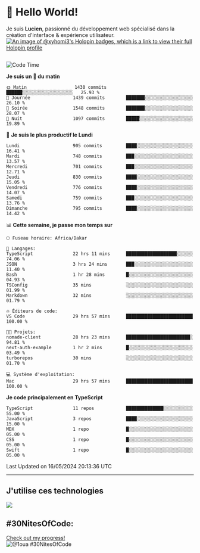 # 👋 Hello World!

Je suis **Lucien**, passionné du développement web spécialisé dans la création d'interface & expérience utilisateur.
[![An image of @xyhomi3's Holopin badges, which is a link to view their full Holopin profile](https://holopin.me/xyhomi3)](https://holopin.io/@xyhomi3)

##

<!--START_SECTION:waka-->
![Code Time](http://img.shields.io/badge/Code%20Time-1%2C187%20hrs-blue)

**Je suis un 🐤 du matin** 

```text
🌞 Matin                  1430 commits        ██████░░░░░░░░░░░░░░░░░░░   25.93 % 
🌆 Journée                1439 commits        ███████░░░░░░░░░░░░░░░░░░   26.10 % 
🌃 Soirée                 1548 commits        ███████░░░░░░░░░░░░░░░░░░   28.07 % 
🌙 Nuit                   1097 commits        █████░░░░░░░░░░░░░░░░░░░░   19.89 % 
```
📅 **Je suis le plus productif le Lundi** 

```text
Lundi                    905 commits         ████░░░░░░░░░░░░░░░░░░░░░   16.41 % 
Mardi                    748 commits         ███░░░░░░░░░░░░░░░░░░░░░░   13.57 % 
Mercredi                 701 commits         ███░░░░░░░░░░░░░░░░░░░░░░   12.71 % 
Jeudi                    830 commits         ████░░░░░░░░░░░░░░░░░░░░░   15.05 % 
Vendredi                 776 commits         ████░░░░░░░░░░░░░░░░░░░░░   14.07 % 
Samedi                   759 commits         ███░░░░░░░░░░░░░░░░░░░░░░   13.76 % 
Dimanche                 795 commits         ████░░░░░░░░░░░░░░░░░░░░░   14.42 % 
```


📊 **Cette semaine, je passe mon temps sur** 

```text
🕑︎ Fuseau horaire: Africa/Dakar

💬 Langages: 
TypeScript               22 hrs 11 mins      ███████████████████░░░░░░   74.06 % 
JSON                     3 hrs 24 mins       ███░░░░░░░░░░░░░░░░░░░░░░   11.40 % 
Bash                     1 hr 28 mins        █░░░░░░░░░░░░░░░░░░░░░░░░   04.93 % 
TSConfig                 35 mins             ░░░░░░░░░░░░░░░░░░░░░░░░░   01.99 % 
Markdown                 32 mins             ░░░░░░░░░░░░░░░░░░░░░░░░░   01.79 % 

🔥 Éditeurs de code: 
VS Code                  29 hrs 57 mins      █████████████████████████   100.00 % 

🐱‍💻 Projets: 
nomade-client            28 hrs 23 mins      ████████████████████████░   94.81 % 
next-auth-example        1 hr 2 mins         █░░░░░░░░░░░░░░░░░░░░░░░░   03.49 % 
turborepos               30 mins             ░░░░░░░░░░░░░░░░░░░░░░░░░   01.70 % 

💻 Système d'exploitation: 
Mac                      29 hrs 57 mins      █████████████████████████   100.00 % 
```

**Je code principalement en TypeScript** 

```text
TypeScript               11 repos            ██████████████░░░░░░░░░░░   55.00 % 
JavaScript               3 repos             ████░░░░░░░░░░░░░░░░░░░░░   15.00 % 
MDX                      1 repo              █░░░░░░░░░░░░░░░░░░░░░░░░   05.00 % 
CSS                      1 repo              █░░░░░░░░░░░░░░░░░░░░░░░░   05.00 % 
Swift                    1 repo              █░░░░░░░░░░░░░░░░░░░░░░░░   05.00 % 
```




 Last Updated on 16/05/2024 20:13:36 UTC
<!--END_SECTION:waka-->
---

## J'utilise ces technologies

<p align="left">
  <a href="https://skillicons.dev">
    <img src="https://skillicons.dev/icons?i=ts,js,md,scss,tailwind,react,redux,docker,express,astro,vite,nextjs,vercel,figma,ableton" />
  </a>
</p>

## #30NitesOfCode:
  [Check out my progress!](https://www.codedex.io/@1oua/30-nites-of-code)  
  ![@1oua #30NitesOfCode](https://www.codedex.io/api/petStatus?user=1oua)
